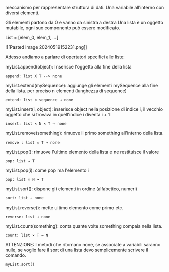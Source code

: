 meccanismo per rappresentare struttura di dati.
Una variabile all'interno con diversi elementi.

Gli elementi partono da 0 e vanno da sinistra a destra
Una lista è un oggetto mutabile, ogni suo componento può essere modificato.

List = \[elem_0, elem_1, ...]

![[Pasted image 20240519152231.png]]

Adesso andiamo a parlare di opertatori specifici alle liste:


myList.append(object): Inserisce l'oggetto alla fine della lista

	append: list X T --> none


myList.extend(mySequence): aggiunge gli elementi mySequence alla fine della lista. per preciso n elementi (lunghezza di sequence)

	extend: list × sequence → none


myList.insert(i, object): inserisce object nella posizione di indice i, il vecchio oggetto che si trovava in quell'indice i diventa i + 1

	insert: list × N × T → none

myList.remove(something): rimuove il primo something all'interno della lista.

	remove : list × T → none

myList.pop(): rimuove l'ultimo elemento della lista e ne restituisce il valore

	pop: list → T

myList.pop(i): come pop ma l'elemento i

	pop: list × N → T

myList.sort(): dispone gli elementi in ordine (alfabetico, numeri)

	sort: list → none

myList.reverse(): mette ultimo elemento come primo etc.

	reverse: list → none

myList.count(something): conta quante volte something compaia nella lista.

	count: list × T → N


ATTENZIONE: I metodi che ritornano none, se associate a variabili saranno nulle, se voglio fare il sort di una lista devo semplicemente scrivere il comando.

	myList.sort()